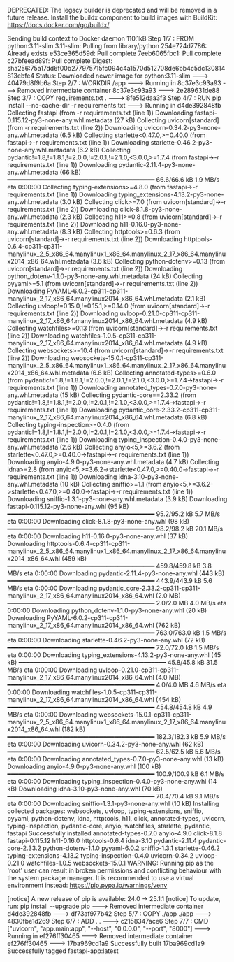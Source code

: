 DEPRECATED: The legacy builder is deprecated and will be removed in a future release.
            Install the buildx component to build images with BuildKit:
            https://docs.docker.com/go/buildx/

Sending build context to Docker daemon  110.1kB
Step 1/7 : FROM python:3.11-slim
3.11-slim: Pulling from library/python
254e724d7786: Already exists 
e53ce365d59d: Pull complete 
7eeb6065fbc1: Pull complete 
c27bfeead89f: Pull complete 
Digest: sha256:75a17dd6f00b277975715fc094c4a1570d512708de6bb4c5dc130814813ebfe4
Status: Downloaded newer image for python:3.11-slim
 ---> 40479d8f9b6a
Step 2/7 : WORKDIR /app
 ---> Running in 8c37e3c93a93
 ---> Removed intermediate container 8c37e3c93a93
 ---> 2e289631de88
Step 3/7 : COPY requirements.txt .
 ---> 8fe512daa3f3
Step 4/7 : RUN pip install --no-cache-dir -r requirements.txt
 ---> Running in d4de392848fb
Collecting fastapi (from -r requirements.txt (line 1))
  Downloading fastapi-0.115.12-py3-none-any.whl.metadata (27 kB)
Collecting uvicorn[standard] (from -r requirements.txt (line 2))
  Downloading uvicorn-0.34.2-py3-none-any.whl.metadata (6.5 kB)
Collecting starlette<0.47.0,>=0.40.0 (from fastapi->-r requirements.txt (line 1))
  Downloading starlette-0.46.2-py3-none-any.whl.metadata (6.2 kB)
Collecting pydantic!=1.8,!=1.8.1,!=2.0.0,!=2.0.1,!=2.1.0,<3.0.0,>=1.7.4 (from fastapi->-r requirements.txt (line 1))
  Downloading pydantic-2.11.4-py3-none-any.whl.metadata (66 kB)
     ━━━━━━━━━━━━━━━━━━━━━━━━━━━━━━━━━━━━━━━━ 66.6/66.6 kB 1.9 MB/s eta 0:00:00
Collecting typing-extensions>=4.8.0 (from fastapi->-r requirements.txt (line 1))
  Downloading typing_extensions-4.13.2-py3-none-any.whl.metadata (3.0 kB)
Collecting click>=7.0 (from uvicorn[standard]->-r requirements.txt (line 2))
  Downloading click-8.1.8-py3-none-any.whl.metadata (2.3 kB)
Collecting h11>=0.8 (from uvicorn[standard]->-r requirements.txt (line 2))
  Downloading h11-0.16.0-py3-none-any.whl.metadata (8.3 kB)
Collecting httptools>=0.6.3 (from uvicorn[standard]->-r requirements.txt (line 2))
  Downloading httptools-0.6.4-cp311-cp311-manylinux_2_5_x86_64.manylinux1_x86_64.manylinux_2_17_x86_64.manylinux2014_x86_64.whl.metadata (3.6 kB)
Collecting python-dotenv>=0.13 (from uvicorn[standard]->-r requirements.txt (line 2))
  Downloading python_dotenv-1.1.0-py3-none-any.whl.metadata (24 kB)
Collecting pyyaml>=5.1 (from uvicorn[standard]->-r requirements.txt (line 2))
  Downloading PyYAML-6.0.2-cp311-cp311-manylinux_2_17_x86_64.manylinux2014_x86_64.whl.metadata (2.1 kB)
Collecting uvloop!=0.15.0,!=0.15.1,>=0.14.0 (from uvicorn[standard]->-r requirements.txt (line 2))
  Downloading uvloop-0.21.0-cp311-cp311-manylinux_2_17_x86_64.manylinux2014_x86_64.whl.metadata (4.9 kB)
Collecting watchfiles>=0.13 (from uvicorn[standard]->-r requirements.txt (line 2))
  Downloading watchfiles-1.0.5-cp311-cp311-manylinux_2_17_x86_64.manylinux2014_x86_64.whl.metadata (4.9 kB)
Collecting websockets>=10.4 (from uvicorn[standard]->-r requirements.txt (line 2))
  Downloading websockets-15.0.1-cp311-cp311-manylinux_2_5_x86_64.manylinux1_x86_64.manylinux_2_17_x86_64.manylinux2014_x86_64.whl.metadata (6.8 kB)
Collecting annotated-types>=0.6.0 (from pydantic!=1.8,!=1.8.1,!=2.0.0,!=2.0.1,!=2.1.0,<3.0.0,>=1.7.4->fastapi->-r requirements.txt (line 1))
  Downloading annotated_types-0.7.0-py3-none-any.whl.metadata (15 kB)
Collecting pydantic-core==2.33.2 (from pydantic!=1.8,!=1.8.1,!=2.0.0,!=2.0.1,!=2.1.0,<3.0.0,>=1.7.4->fastapi->-r requirements.txt (line 1))
  Downloading pydantic_core-2.33.2-cp311-cp311-manylinux_2_17_x86_64.manylinux2014_x86_64.whl.metadata (6.8 kB)
Collecting typing-inspection>=0.4.0 (from pydantic!=1.8,!=1.8.1,!=2.0.0,!=2.0.1,!=2.1.0,<3.0.0,>=1.7.4->fastapi->-r requirements.txt (line 1))
  Downloading typing_inspection-0.4.0-py3-none-any.whl.metadata (2.6 kB)
Collecting anyio<5,>=3.6.2 (from starlette<0.47.0,>=0.40.0->fastapi->-r requirements.txt (line 1))
  Downloading anyio-4.9.0-py3-none-any.whl.metadata (4.7 kB)
Collecting idna>=2.8 (from anyio<5,>=3.6.2->starlette<0.47.0,>=0.40.0->fastapi->-r requirements.txt (line 1))
  Downloading idna-3.10-py3-none-any.whl.metadata (10 kB)
Collecting sniffio>=1.1 (from anyio<5,>=3.6.2->starlette<0.47.0,>=0.40.0->fastapi->-r requirements.txt (line 1))
  Downloading sniffio-1.3.1-py3-none-any.whl.metadata (3.9 kB)
Downloading fastapi-0.115.12-py3-none-any.whl (95 kB)
   ━━━━━━━━━━━━━━━━━━━━━━━━━━━━━━━━━━━━━━━━ 95.2/95.2 kB 5.7 MB/s eta 0:00:00
Downloading click-8.1.8-py3-none-any.whl (98 kB)
   ━━━━━━━━━━━━━━━━━━━━━━━━━━━━━━━━━━━━━━━━ 98.2/98.2 kB 20.1 MB/s eta 0:00:00
Downloading h11-0.16.0-py3-none-any.whl (37 kB)
Downloading httptools-0.6.4-cp311-cp311-manylinux_2_5_x86_64.manylinux1_x86_64.manylinux_2_17_x86_64.manylinux2014_x86_64.whl (459 kB)
   ━━━━━━━━━━━━━━━━━━━━━━━━━━━━━━━━━━━━━━━━ 459.8/459.8 kB 3.8 MB/s eta 0:00:00
Downloading pydantic-2.11.4-py3-none-any.whl (443 kB)
   ━━━━━━━━━━━━━━━━━━━━━━━━━━━━━━━━━━━━━━━━ 443.9/443.9 kB 5.6 MB/s eta 0:00:00
Downloading pydantic_core-2.33.2-cp311-cp311-manylinux_2_17_x86_64.manylinux2014_x86_64.whl (2.0 MB)
   ━━━━━━━━━━━━━━━━━━━━━━━━━━━━━━━━━━━━━━━━ 2.0/2.0 MB 4.0 MB/s eta 0:00:00
Downloading python_dotenv-1.1.0-py3-none-any.whl (20 kB)
Downloading PyYAML-6.0.2-cp311-cp311-manylinux_2_17_x86_64.manylinux2014_x86_64.whl (762 kB)
   ━━━━━━━━━━━━━━━━━━━━━━━━━━━━━━━━━━━━━━━━ 763.0/763.0 kB 1.5 MB/s eta 0:00:00
Downloading starlette-0.46.2-py3-none-any.whl (72 kB)
   ━━━━━━━━━━━━━━━━━━━━━━━━━━━━━━━━━━━━━━━━ 72.0/72.0 kB 1.5 MB/s eta 0:00:00
Downloading typing_extensions-4.13.2-py3-none-any.whl (45 kB)
   ━━━━━━━━━━━━━━━━━━━━━━━━━━━━━━━━━━━━━━━━ 45.8/45.8 kB 31.5 MB/s eta 0:00:00
Downloading uvloop-0.21.0-cp311-cp311-manylinux_2_17_x86_64.manylinux2014_x86_64.whl (4.0 MB)
   ━━━━━━━━━━━━━━━━━━━━━━━━━━━━━━━━━━━━━━━━ 4.0/4.0 MB 4.6 MB/s eta 0:00:00
Downloading watchfiles-1.0.5-cp311-cp311-manylinux_2_17_x86_64.manylinux2014_x86_64.whl (454 kB)
   ━━━━━━━━━━━━━━━━━━━━━━━━━━━━━━━━━━━━━━━━ 454.8/454.8 kB 4.9 MB/s eta 0:00:00
Downloading websockets-15.0.1-cp311-cp311-manylinux_2_5_x86_64.manylinux1_x86_64.manylinux_2_17_x86_64.manylinux2014_x86_64.whl (182 kB)
   ━━━━━━━━━━━━━━━━━━━━━━━━━━━━━━━━━━━━━━━━ 182.3/182.3 kB 5.9 MB/s eta 0:00:00
Downloading uvicorn-0.34.2-py3-none-any.whl (62 kB)
   ━━━━━━━━━━━━━━━━━━━━━━━━━━━━━━━━━━━━━━━━ 62.5/62.5 kB 5.6 MB/s eta 0:00:00
Downloading annotated_types-0.7.0-py3-none-any.whl (13 kB)
Downloading anyio-4.9.0-py3-none-any.whl (100 kB)
   ━━━━━━━━━━━━━━━━━━━━━━━━━━━━━━━━━━━━━━━━ 100.9/100.9 kB 6.1 MB/s eta 0:00:00
Downloading typing_inspection-0.4.0-py3-none-any.whl (14 kB)
Downloading idna-3.10-py3-none-any.whl (70 kB)
   ━━━━━━━━━━━━━━━━━━━━━━━━━━━━━━━━━━━━━━━━ 70.4/70.4 kB 9.1 MB/s eta 0:00:00
Downloading sniffio-1.3.1-py3-none-any.whl (10 kB)
Installing collected packages: websockets, uvloop, typing-extensions, sniffio, pyyaml, python-dotenv, idna, httptools, h11, click, annotated-types, uvicorn, typing-inspection, pydantic-core, anyio, watchfiles, starlette, pydantic, fastapi
Successfully installed annotated-types-0.7.0 anyio-4.9.0 click-8.1.8 fastapi-0.115.12 h11-0.16.0 httptools-0.6.4 idna-3.10 pydantic-2.11.4 pydantic-core-2.33.2 python-dotenv-1.1.0 pyyaml-6.0.2 sniffio-1.3.1 starlette-0.46.2 typing-extensions-4.13.2 typing-inspection-0.4.0 uvicorn-0.34.2 uvloop-0.21.0 watchfiles-1.0.5 websockets-15.0.1
WARNING: Running pip as the 'root' user can result in broken permissions and conflicting behaviour with the system package manager. It is recommended to use a virtual environment instead: https://pip.pypa.io/warnings/venv

[notice] A new release of pip is available: 24.0 -> 25.1.1
[notice] To update, run: pip install --upgrade pip
 ---> Removed intermediate container d4de392848fb
 ---> df73af977b42
Step 5/7 : COPY ./app ./app
 ---> 4830fbe1d269
Step 6/7 : ADD . .
 ---> c2158347ace6
Step 7/7 : CMD ["uvicorn", "app.main:app", "--host", "0.0.0.0", "--port", "8000"]
 ---> Running in ef276ff30465
 ---> Removed intermediate container ef276ff30465
 ---> 17ba969cd1a9
Successfully built 17ba969cd1a9
Successfully tagged fastapi-app:latest